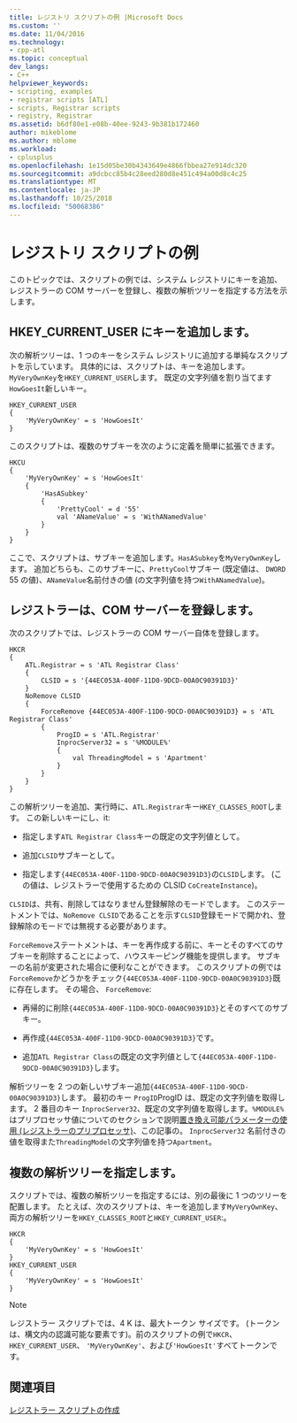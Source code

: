 ```yaml
---
title: レジストリ スクリプトの例 |Microsoft Docs
ms.custom: ''
ms.date: 11/04/2016
ms.technology:
- cpp-atl
ms.topic: conceptual
dev_langs:
- C++
helpviewer_keywords:
- scripting, examples
- registrar scripts [ATL]
- scripts, Registrar scripts
- registry, Registrar
ms.assetid: b6df80e1-e08b-40ee-9243-9b381b172460
author: mikeblome
ms.author: mblome
ms.workload:
- cplusplus
ms.openlocfilehash: 1e15d05be30b4343649e4866fbbea27e914dc320
ms.sourcegitcommit: a9dcbcc85b4c28eed280d8e451c494a00d8c4c25
ms.translationtype: MT
ms.contentlocale: ja-JP
ms.lasthandoff: 10/25/2018
ms.locfileid: "50068386"
---
```

# <a name="registry-scripting-examples"></a>レジストリ スクリプトの例

このトピックでは、スクリプトの例では、システム レジストリにキーを追加、レジストラーの COM サーバーを登録し、複数の解析ツリーを指定する方法を示します。

## <a name="add-a-key-to-hkeycurrentuser"></a>HKEY_CURRENT_USER にキーを追加します。

次の解析ツリーは、1 つのキーをシステム レジストリに追加する単純なスクリプトを示しています。 具体的には、スクリプトは、キーを追加します。`MyVeryOwnKey`を`HKEY_CURRENT_USER`します。 既定の文字列値を割り当てます`HowGoesIt`新しいキー。

```
HKEY_CURRENT_USER
{
    'MyVeryOwnKey' = s 'HowGoesIt'
}
```

このスクリプトは、複数のサブキーを次のように定義を簡単に拡張できます。

```
HKCU
{
    'MyVeryOwnKey' = s 'HowGoesIt'
    {
        'HasASubkey'
        {
            'PrettyCool' = d '55'
            val 'ANameValue' = s 'WithANamedValue'
        }
    }
}
```

ここで、スクリプトは、サブキーを追加します。`HasASubkey`を`MyVeryOwnKey`します。 追加どちらも、このサブキーに、`PrettyCool`サブキー (既定値は、 `DWORD` 55 の値)、`ANameValue`名前付きの値 (の文字列値を持つ`WithANamedValue`)。

##  <a name="_atl_register_the_registrar_com_server"></a> レジストラーは、COM サーバーを登録します。

次のスクリプトでは、レジストラーの COM サーバー自体を登録します。

```
HKCR
{
    ATL.Registrar = s 'ATL Registrar Class'
    {
        CLSID = s '{44EC053A-400F-11D0-9DCD-00A0C90391D3}'
    }
    NoRemove CLSID
    {
        ForceRemove {44EC053A-400F-11D0-9DCD-00A0C90391D3} = s 'ATL Registrar Class'
        {
            ProgID = s 'ATL.Registrar'
            InprocServer32 = s '%MODULE%'
            {
                val ThreadingModel = s 'Apartment'
            }
        }
    }
}
```

この解析ツリーを追加、実行時に、`ATL.Registrar`キー`HKEY_CLASSES_ROOT`します。 この新しいキーにし、it:

- 指定します`ATL Registrar Class`キーの既定の文字列値として。

- 追加`CLSID`サブキーとして。

- 指定します`{44EC053A-400F-11D0-9DCD-00A0C90391D3}`の`CLSID`します。 (この値は、レジストラーで使用するための CLSID `CoCreateInstance`)。

`CLSID`は、共有、削除してはなりません登録解除のモードでします。 このステートメントでは、`NoRemove CLSID`であることを示す`CLSID`登録モードで開かれ、登録解除のモードでは無視する必要があります。

`ForceRemove`ステートメントは、キーを再作成する前に、キーとそのすべてのサブキーを削除することによって、ハウスキーピング機能を提供します。 サブキーの名前が変更された場合に便利なことができます。 このスクリプトの例では`ForceRemove`かどうかをチェック`{44EC053A-400F-11D0-9DCD-00A0C90391D3}`既に存在します。 その場合、 `ForceRemove`:

- 再帰的に削除`{44EC053A-400F-11D0-9DCD-00A0C90391D3}`とそのすべてのサブキー。

- 再作成`{44EC053A-400F-11D0-9DCD-00A0C90391D3}`です。

- 追加`ATL Registrar Class`の既定の文字列値として`{44EC053A-400F-11D0-9DCD-00A0C90391D3}`します。

解析ツリーを 2 つの新しいサブキー追加`{44EC053A-400F-11D0-9DCD-00A0C90391D3}`します。 最初のキー `ProgID`ProgID は、既定の文字列値を取得します。 2 番目のキー `InprocServer32`、既定の文字列値を取得します。`%MODULE%`はプリプロセッサ値についてのセクションで説明[置き換え可能パラメーターの使用 (レジストラーのプリプロセッサ)](../atl/using-replaceable-parameters-the-registrar-s-preprocessor.md)、この記事の。 `InprocServer32` 名前付きの値を取得また`ThreadingModel`の文字列値を持つ`Apartment`。

## <a name="specify-multiple-parse-trees"></a>複数の解析ツリーを指定します。

スクリプトでは、複数の解析ツリーを指定するには、別の最後に 1 つのツリーを配置します。 たとえば、次のスクリプトは、キーを追加します`MyVeryOwnKey`、両方の解析ツリーを`HKEY_CLASSES_ROOT`と`HKEY_CURRENT_USER`:。

```
HKCR
{
    'MyVeryOwnKey' = s 'HowGoesIt'
}
HKEY_CURRENT_USER
{
    'MyVeryOwnKey' = s 'HowGoesIt'
}
```

> [!NOTE]
> レジストラー スクリプトでは、4 K は、最大トークン サイズです。 (トークンは、構文内の認識可能な要素です)。前のスクリプトの例で`HKCR`、 `HKEY_CURRENT_USER`、 `'MyVeryOwnKey'`、および`'HowGoesIt'`すべてトークンです。

## <a name="see-also"></a>関連項目

[レジストラー スクリプトの作成](../atl/creating-registrar-scripts.md)

